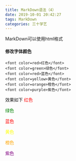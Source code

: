 ```yaml
---
title: MarkDown语法（4）
date: 2019-10-01 20:42:27
tags: MarkDown
categories: 三十学艺
---
```

MarkDown可以使用html格式

#### 修改字体颜色
```
<font color=red>红色</font>
<font color=green>绿色</font>
<font color=red>蓝色</font>
<font color=yellow>黄色</font>
<font color=orange>橙色</font>
<font color=purple>紫色</font>
```
效果如下
<font color=red>红色</font>

<font color=green>绿色</font>

<font color=red>蓝色</font>

<font color=yellow>黄色</font>

<font color=orange>橙色</font>

<font color=purple>紫色</font>

